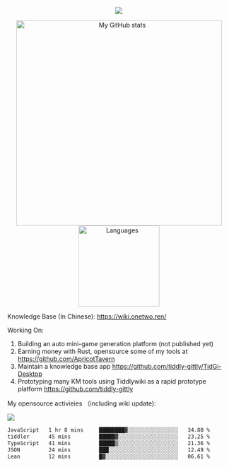 <a href="https://github.com/linonetwo">
    <p align="center">
        <img src="https://github-profile-trophy.vercel.app/?username=linonetwo&column=7&theme=onedark"/>
    </p>
</a>
<a align="center" href="https://github.com/linonetwo">
  <p align="center">
    <img src="https://github-readme-stats.vercel.app/api?username=linonetwo&show_icons=true&count_private=true" alt="My GitHub stats" width="465"/>
    <img src="https://github-readme-stats.vercel.app/api/top-langs/?username=linonetwo&layout=compact&langs_count=10" alt="Languages" height="183">
  </p>
</a>

Knowledge Base (In Chinese): https://wiki.onetwo.ren/

Working On: 

1. Building an auto mini-game generation platform (not published yet)
1. Earning money with Rust, opensource some of my tools at https://github.com/ApricotTavern
1. Maintain a knowledge base app https://github.com/tiddly-gittly/TidGi-Desktop
1. Prototyping many KM tools using Tiddlywiki as a rapid prototype platform https://github.com/tiddly-gittly

My opensource activieies （including wiki update):

![](https://visitor-badge.glitch.me/badge?page_id=linonetwo.linonetwo)

<!--START_SECTION:waka-->

```txt
JavaScript   1 hr 8 mins     ████████▓░░░░░░░░░░░░░░░░   34.80 %
tiddler      45 mins         █████▓░░░░░░░░░░░░░░░░░░░   23.25 %
TypeScript   41 mins         █████▒░░░░░░░░░░░░░░░░░░░   21.36 %
JSON         24 mins         ███░░░░░░░░░░░░░░░░░░░░░░   12.49 %
Lean         12 mins         █▓░░░░░░░░░░░░░░░░░░░░░░░   06.61 %
```

<!--END_SECTION:waka-->
